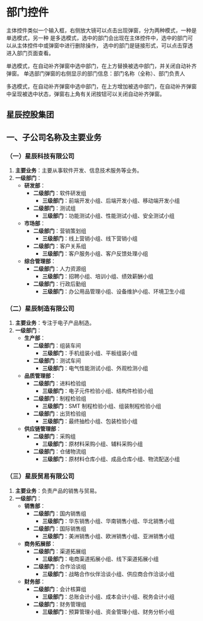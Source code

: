 # 部门控件

主体控件类似一个输入框，右侧放大镜可以点击出现弹窗，分为两种模式，一种是单选模式，另一种
是多选模式，选中的部门会出现在主体控件中，选中的部门可以从主体控件中或弹窗中进行删除操作，
选中的部门是链接形式，可以点击穿透进入部门页面查看。

单选模式，在自动补齐弹窗中选中部门，在上方替换被选中部门，并关闭自动补齐弹窗。
单选部门弹窗的右侧显示的部门信息：部门名称（全称）、部门负责人

多选模式，在自动补齐弹窗中选中部门，在上方增加被选中部门，在自动补齐弹窗中呈现被选中状态，弹窗右上角有关闭按钮可以关闭自动补齐弹窗。

<!-- TODO将以下数据做成alice假数据 -->

## 星辰控股集团

## 一、子公司名称及主要业务

### （一）星辰科技有限公司

1. **主要业务**：主要从事软件开发、信息技术服务等业务。
2. **一级部门**：
   - **研发部**：
     - **二级部门**：软件研发组
       - **三级部门**：前端开发小组、后端开发小组、移动端开发小组
     - **二级部门**：测试组
       - **三级部门**：功能测试小组、性能测试小组、安全测试小组
   - **市场部**：
     - **二级部门**：营销策划组
       - **三级部门**：线上营销小组、线下营销小组
     - **二级部门**：客户关系组
       - **三级部门**：客户服务小组、客户反馈处理小组
   - **综合管理部**：
     - **二级部门**：人力资源组
       - **三级部门**：招聘小组、培训小组、绩效薪酬小组
     - **二级部门**：行政后勤组
       - **三级部门**：办公用品管理小组、设备维护小组、环境卫生小组

### （二）星辰制造有限公司

1. **主要业务**：专注于电子产品制造。
2. **一级部门**：
   - **生产部**：
     - **二级部门**：组装车间
       - **三级部门**：手机组装小组、平板组装小组
     - **二级部门**：测试车间
       - **三级部门**：电气性能测试小组、外观检测小组
   - **品质管理部**：
     - **二级部门**：进料检验组
       - **三级部门**：电子元件检验小组、结构件检验小组
     - **二级部门**：制程检验组
       - **三级部门**：SMT 制程检验小组、组装制程检验小组
     - **二级部门**：出货检验组
       - **三级部门**：最终抽检小组、包装检验小组
   - **供应链管理部**：
     - **二级部门**：采购组
       - **三级部门**：原材料采购小组、辅料采购小组
     - **二级部门**：仓储物流组
       - **三级部门**：原材料仓库小组、成品仓库小组、物流配送小组

### （三）星辰贸易有限公司

1. **主要业务**：负责产品的销售与贸易。
2. **一级部门**：
   - **销售部**：
     - **二级部门**：国内销售组
       - **三级部门**：华东销售小组、华南销售小组、华北销售小组
     - **二级部门**：国际销售组
       - **三级部门**：美洲销售小组、欧洲销售小组、亚洲销售小组
   - **商务拓展部**：
     - **二级部门**：渠道拓展组
       - **三级部门**：电商渠道拓展小组、线下渠道拓展小组
     - **二级部门**：合作洽谈组
       - **三级部门**：战略合作伙伴洽谈小组、供应商合作洽谈小组
   - **财务部**：
     - **二级部门**：会计核算组
       - **三级部门**：总账会计小组、成本会计小组、税务会计小组
     - **二级部门**：财务管理组
       - **三级部门**：预算管理小组、资金管理小组、财务分析小组
